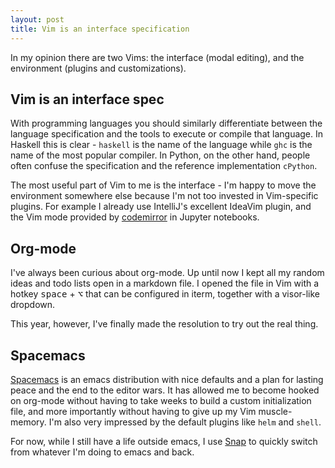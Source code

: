 ```yaml
---
layout: post
title: Vim is an interface specification
---
```


In my opinion there are two Vims: the interface (modal editing),
and the environment (plugins and customizations).

## Vim is an interface spec 
With programming languages you should similarly differentiate between the language specification and the tools
to execute or compile that language. In Haskell this is clear - `haskell` is the name of the language while `ghc` 
is the name of the most popular compiler. In Python, on the other hand, people often confuse the specification
and the reference implementation `cPython`.

The most useful part of Vim to me is the interface - I'm happy to move the environment somewhere else because I'm not too
invested in Vim-specific plugins. For example I already use IntelliJ's excellent IdeaVim plugin, and the Vim mode 
provided by [codemirror](https://codemirror.net/) in Jupyter notebooks.

## Org-mode 
I've always been curious about org-mode. Up until now I kept all my random ideas
and todo lists open in a markdown file. I opened the file in Vim with a hotkey <kbd>space</kbd> + <kbd>⌥</kbd> 
that can be configured in iterm, together with a visor-like dropdown.

This year, however, I've finally made the resolution to try out the real thing.

## Spacemacs
[Spacemacs](spacemacs.org) is an emacs distribution with nice defaults and a plan for lasting peace 
and the end to the editor wars.
It has allowed me to become hooked on org-mode without having to take weeks to build a custom 
initialization file, and more importantly without having to give up my Vim muscle-memory. I'm also very
impressed by the default plugins like `helm` and `shell`.

For now, while I still have a life outside emacs, I use [Snap](http://indragie.com/snap/) to quickly switch from whatever
I'm doing to emacs and back.
